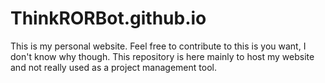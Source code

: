 # ThinkRORBot.github.io
This is my personal website. Feel free to contribute to this is you want, I don't know why though. This repository is here mainly to host my website and not really used as a project management tool.
